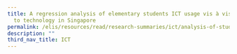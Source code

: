 ```yaml
---
title: A regression analysis of elementary students ICT usage vis à vis access
  to technology in Singapore
permalink: /elis/resources/read/research-summaries/ict/analysis-of-student-usage-vis-a-vis-access-to-technology/
description: ""
third_nav_title: ICT
---
```


